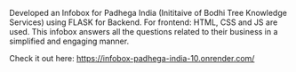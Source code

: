 Developed an Infobox for Padhega India (Inititaive of Bodhi Tree Knowledge Services) using FLASK for Backend. For frontend: HTML, CSS and JS are used.
This infobox answers all the questions related to their business in a simplified and engaging manner.

Check it out here: https://infobox-padhega-india-10.onrender.com/
